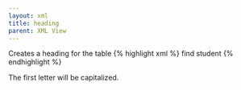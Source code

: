 ```yaml
---
layout: xml
title: heading
parent: XML View
---
```

Creates a heading for the table
{% highlight xml %}
    <table>
        <heading>find student</heading>
{% endhighlight %}

The first letter will be capitalized.
